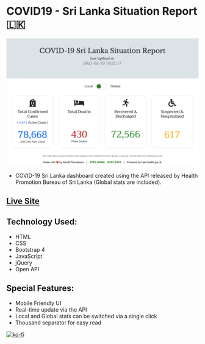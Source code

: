 # COVID19 - Sri Lanka Situation Report 🇱🇰

![covid-19sl_tracker](https://github.com/randiltennakoon/covid19-sl_tracker/blob/release-v2/images/covid-19sl.png?raw=true)

* COVID-19 Sri Lanka dashboard created using the API released by Health Promotion Bureau of Sri Lanka (Global stats are included).
## [Live Site](https://covid-19sl.netlify.app)

## Technology Used:
* HTML
* CSS
* Bootstrap 4
* JavaScript
* jQuery
* Open API

## Special Features:
* Mobile Friendly UI
* Real-time update via the API
* Local and Global stats can be switched via a single click
* Thousand separator for easy read

[![ko-fi](https://ko-fi.com/img/githubbutton_sm.svg)](https://ko-fi.com/F1F63P2VP)


